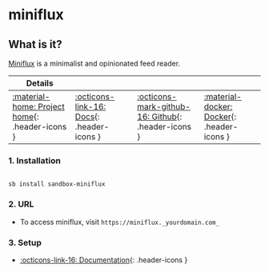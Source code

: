 # miniflux

## What is it?

[Miniflux](https://miniflux.app) is a minimalist and opinionated feed reader.

| Details     |             |             |             |
|-------------|-------------|-------------|-------------|
| [:material-home: Project home](https://miniflux.app){: .header-icons } | [:octicons-link-16: Docs](https://github.com/miniflux/v2){: .header-icons } | [:octicons-mark-github-16: Github](https://github.com/miniflux/v2){: .header-icons } | [:material-docker: Docker](https://registry.hub.docker.com/r/miniflux/miniflux){: .header-icons }|

### 1. Installation

``` shell

sb install sandbox-miniflux

```

### 2. URL

- To access miniflux, visit `https://miniflux._yourdomain.com_`

### 3. Setup

- [:octicons-link-16: Documentation](https://miniflux.app){: .header-icons }
